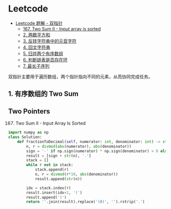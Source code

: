 # Leetcode
<!-- GFM-TOC -->
* [Leetcode 题解 - 双指针](#leetcode-题解---双指针)
    * [167. Two Sum II - Input array is sorted](#1-有序数组的-two-sum)
    * [2. 两数平方和](#2-两数平方和)
    * [3. 反转字符串中的元音字符](#3-反转字符串中的元音字符)
    * [4. 回文字符串](#4-回文字符串)
    * [5. 归并两个有序数组](#5-归并两个有序数组)
    * [6. 判断链表是否存在环](#6-判断链表是否存在环)
    * [7. 最长子序列](#7-最长子序列)
<!-- GFM-TOC -->


双指针主要用于遍历数组，两个指针指向不同的元素，从而协同完成任务。

## 1. 有序数组的 Two Sum


## Two Pointers
167. Two Sum II - Input Array Is Sorted
```python
import numpy as np
class Solution:
    def fractionToDecimal(self, numerator: int, denominator: int) -> str:
        n, r = divmod(abs(numerator), abs(denominator))
        sign = '-' if np.sign(numerator) * np.sign(denominator) < 0 else ''
        result = [sign + str(n), '.']
        stack = []
        while r not in stack:
            stack.append(r)
            n, r = divmod(r*10, abs(denominator))
            result.append(str(n))

        idx = stack.index(r)
        result.insert(idx+2, '(')
        result.append(')')
        return ''.join(result).replace('(0)', '').rstrip('.')
```
